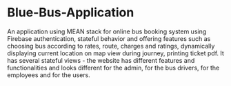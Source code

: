 # Blue-Bus-Application
An application using MEAN stack for online bus booking system using Firebase authentication, stateful behavior and offering features such as choosing bus according to rates, route, charges and ratings, dynamically displaying current location on map view during journey, printing ticket pdf. It has several stateful views - the website has different features and functionalities and looks different for the admin, for the bus drivers, for the employees and for the users. 
